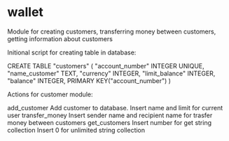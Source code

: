 # wallet
Module for creating customers, transferring money between customers, getting information about customers

Initional script for creating table in database:

CREATE TABLE "customers" (
	"account_number"	INTEGER UNIQUE,
	"name_customer"	TEXT,
	"currency"	INTEGER,
	"limit_balance"	INTEGER,
	"balance"	INTEGER,
	PRIMARY KEY("account_number")
)

Actions for customer module:

add_customer    Add customer to database. Insert name and limit for
                current user
transfer_money  Insert sender name and recipient name for trasfer
                money between customers
get_customers   Insert number for get string collection
                Insert 0 for unlimited string collection

